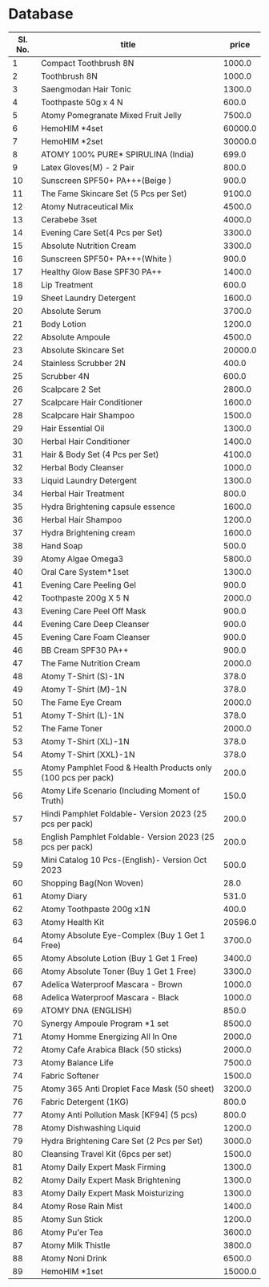 # Database

| Sl. No. | title | price |
| --- | --- | --- |
| 1 | Compact Toothbrush 8N | 1000.0 |
| 2 | Toothbrush 8N | 1000.0 |
| 3 | Saengmodan Hair Tonic | 1300.0 |
| 4 | Toothpaste 50g x 4 N | 600.0 |
| 5 | Atomy Pomegranate Mixed Fruit Jelly | 7500.0 |
| 6 | HemoHIM *4set | 60000.0 |
| 7 | HemoHIM *2set | 30000.0 |
| 8 | ATOMY 100% PURE* SPIRULINA (India) | 699.0 |
| 9 | Latex Gloves(M) - 2 Pair | 800.0 |
| 10 | Sunscreen SPF50+ PA+++(Beige ) | 900.0 |
| 11 | The Fame Skincare Set (5 Pcs per Set) | 9100.0 |
| 12 | Atomy Nutraceutical Mix | 4500.0 |
| 13 | Cerabebe 3set | 4000.0 |
| 14 | Evening Care Set(4 Pcs per Set) | 3300.0 |
| 15 | Absolute Nutrition Cream | 3300.0 |
| 16 | Sunscreen SPF50+ PA+++(White ) | 900.0 |
| 17 | Healthy Glow Base SPF30 PA++ | 1400.0 |
| 18 | Lip Treatment | 600.0 |
| 19 | Sheet Laundry Detergent | 1600.0 |
| 20 | Absolute Serum | 3700.0 |
| 21 | Body Lotion | 1200.0 |
| 22 | Absolute Ampoule | 4500.0 |
| 23 | Absolute Skincare Set | 20000.0 |
| 24 | Stainless Scrubber 2N | 400.0 |
| 25 | Scrubber 4N | 600.0 |
| 26 | Scalpcare 2 Set | 2800.0 |
| 27 | Scalpcare Hair Conditioner | 1600.0 |
| 28 | Scalpcare Hair Shampoo | 1500.0 |
| 29 | Hair Essential Oil | 1300.0 |
| 30 | Herbal Hair Conditioner | 1400.0 |
| 31 | Hair & Body Set (4 Pcs per Set) | 4100.0 |
| 32 | Herbal Body Cleanser | 1000.0 |
| 33 | Liquid Laundry Detergent | 1300.0 |
| 34 | Herbal Hair Treatment | 800.0 |
| 35 | Hydra Brightening  capsule essence | 1600.0 |
| 36 | Herbal Hair Shampoo | 1200.0 |
| 37 | Hydra Brightening  cream | 1600.0 |
| 38 | Hand Soap | 500.0 |
| 39 | Atomy Algae Omega3 | 5800.0 |
| 40 | Oral Care System*1set | 1300.0 |
| 41 | Evening Care Peeling Gel | 900.0 |
| 42 | Toothpaste 200g X 5 N | 2000.0 |
| 43 | Evening Care Peel Off Mask | 900.0 |
| 44 | Evening Care Deep Cleanser | 900.0 |
| 45 | Evening Care Foam Cleanser | 900.0 |
| 46 | BB Cream SPF30 PA++ | 900.0 |
| 47 | The Fame Nutrition Cream | 2000.0 |
| 48 | Atomy T-Shirt (S)-1N | 378.0 |
| 49 | Atomy T-Shirt (M)-1N | 378.0 |
| 50 | The Fame Eye Cream | 2000.0 |
| 51 | Atomy T-Shirt (L)-1N | 378.0 |
| 52 | The Fame Toner | 2000.0 |
| 53 | Atomy T-Shirt (XL)-1N | 378.0 |
| 54 | Atomy T-Shirt (XXL)-1N | 378.0 |
| 55 | Atomy Pamphlet Food & Health Products only (100 pcs per pack) | 200.0 |
| 56 | Atomy Life Scenario (Including Moment of Truth) | 150.0 |
| 57 | Hindi Pamphlet Foldable- Version 2023 (25 pcs per pack) | 200.0 |
| 58 | English Pamphlet Foldable- Version 2023 (25 pcs per pack) | 200.0 |
| 59 | Mini Catalog 10 Pcs-(English)- Version Oct 2023 | 500.0 |
| 60 | Shopping Bag(Non Woven) | 28.0 |
| 61 | Atomy Diary | 531.0 |
| 62 | Atomy Toothpaste 200g x1N | 400.0 |
| 63 | Atomy Health Kit | 20596.0 |
| 64 | Atomy Absolute Eye-Complex (Buy 1 Get 1 Free) | 3700.0 |
| 65 | Atomy Absolute Lotion (Buy 1 Get 1 Free) | 3400.0 |
| 66 | Atomy Absolute Toner (Buy 1 Get 1 Free) | 3300.0 |
| 67 | Adelica Waterproof Mascara - Brown | 1000.0 |
| 68 | Adelica Waterproof Mascara - Black | 1000.0 |
| 69 | ATOMY DNA (ENGLISH) | 850.0 |
| 70 | Synergy Ampoule Program *1 set | 8500.0 |
| 71 | Atomy Homme Energizing All In One | 2000.0 |
| 72 | Atomy Cafe Arabica Black (50 sticks) | 2000.0 |
| 73 | Atomy Balance Life | 7500.0 |
| 74 | Fabric Softener | 1500.0 |
| 75 | Atomy 365 Anti Droplet Face Mask (50 sheet) | 3200.0 |
| 76 | Fabric Detergent (1KG) | 800.0 |
| 77 | Atomy Anti Pollution Mask [KF94]  (5 pcs) | 800.0 |
| 78 | Atomy Dishwashing Liquid | 1200.0 |
| 79 | Hydra Brightening Care Set (2 Pcs per Set) | 3000.0 |
| 80 | Cleansing Travel Kit (6pcs per set) | 1500.0 |
| 81 | Atomy Daily Expert Mask Firming | 1300.0 |
| 82 | Atomy Daily Expert Mask  Brightening | 1300.0 |
| 83 | Atomy Daily Expert Mask Moisturizing | 1300.0 |
| 84 | Atomy Rose Rain Mist | 1400.0 |
| 85 | Atomy Sun Stick | 1200.0 |
| 86 | Atomy Pu'er Tea | 3600.0 |
| 87 | Atomy Milk Thistle | 3800.0 |
| 88 | Atomy Noni Drink | 6500.0 |
| 89 | HemoHIM *1set | 15000.0 |
